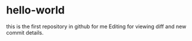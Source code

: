 # hello-world
this is the first repository in github for me
Editing for viewing diff and new commit details.
